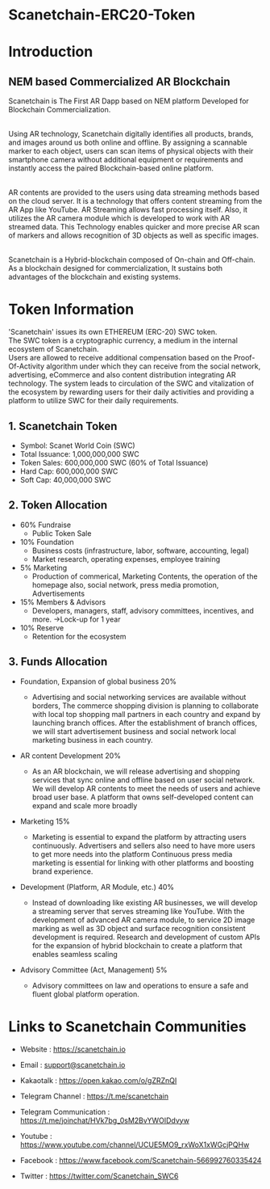 # Scanetchain-ERC20-Token

# Introduction

## NEM based Commercialized AR Blockchain

Scanetchain is The First AR Dapp based on NEM platform
Developed for Blockchain Commercialization. <br /> <br/>

Using AR technology, Scanetchain digitally identifies all
products, brands, and images around us both online and offline. By assigning a
scannable marker to each object, users can scan items of physical objects with
their smartphone camera without additional equipment or requirements and
instantly access the paired Blockchain-based online platform. <br /> <br />

AR contents are provided to the users using data streaming
methods based on the cloud server. It is a technology that offers content
streaming from the AR App like YouTube. AR Streaming allows fast processing
itself. Also, it utilizes the AR camera module which is developed to work with
AR streamed data. This Technology enables quicker and more precise AR scan of
markers and allows recognition of 3D objects as well as specific images. <br /> <br />

Scanetchain is a Hybrid-blockchain composed of On-chain and
Off-chain. <br />
As a blockchain designed for commercialization, It sustains
both advantages of the blockchain and existing systems. 

# Token Information

'Scanetchain' issues its own ETHEREUM (ERC-20) SWC token.<br />
The SWC token is a cryptographic currency, a medium in the
internal ecosystem of Scanetchain. <br />
Users are allowed to receive additional compensation based
on the Proof-Of-Activity algorithm under which they can receive from the social
network, advertising, eCommerce and also content distribution integrating AR
technology. The system leads to circulation of the SWC and vitalization of the
ecosystem by rewarding users for their daily activities and providing a
platform to utilize SWC for their daily requirements.

## 1. Scanetchain Token

* Symbol: Scanet World Coin (SWC)
* Total Issuance: 1,000,000,000 SWC
* Token Sales: 600,000,000 SWC (60% of Total Issuance)
* Hard Cap: 600,000,000 SWC
* Soft Cap: 40,000,000 SWC

## 2. Token Allocation

* 60% Fundraise
  * Public Token Sale
* 10% Foundation
  * Business costs (infrastructure, labor, software, accounting, legal)
  * Market research, operating expenses, employee training
* 5% Marketing
  * Production of commerical, Marketing Contents, the operation of the homepage also,
social network, press media promotion, Advertisements
* 15% Members & Advisors
  * Developers, managers, staff, advisory committees, incentives, and more.
  ->Lock-up for 1 year
* 10% Reserve
  * Retention for the ecosystem
  
## 3. Funds Allocation

* Foundation, Expansion of global business 20%
  * Advertising and social networking services are available
without borders, The commerce shopping division is planning to collaborate with
local top shopping mall partners in each country and expand by launching branch
offices. After the establishment of branch offices, we will start advertisement
business and social network local marketing business in each country.
 
* AR content Development 20%
  * As an AR blockchain, we will release advertising and
shopping services that sync online and offline based on user social network. We
will develop AR contents to meet the needs of users and achieve broad user
base. A platform that owns self-developed content can expand and scale more
broadly

* Marketing 15%
  * Marketing is essential to expand the platform by attracting
users continuously. Advertisers and sellers also need to have more users to get
more needs into the platform Continuous press media marketing is essential for
linking with other platforms and boosting brand experience.

* Development (Platform, AR Module, etc.) 40%
  * Instead of downloading like existing AR businesses, we will
develop a streaming server that serves streaming like YouTube. With the development of advanced AR
camera module, to service 2D image marking as well as 3D object and surface recognition
consistent development is required. Research and development of custom APIs for
the expansion of hybrid blockchain to create a platform that enables seamless
scaling

* Advisory Committee (Act, Management) 5%
  * Advisory committees on law and operations to ensure a safe
and fluent global platform operation.

# Links to Scanetchain Communities

* Website : https://scanetchain.io 

* Email : support@scanetchain.io 

* Kakaotalk : https://open.kakao.com/o/gZRZnQI 

* Telegram Channel : 
https://t.me/scanetchain 

* Telegram Communication :
https://t.me/joinchat/HVk7bg_0sM2BvYWOIDdvyw 

* Youtube :
https://www.youtube.com/channel/UCUE5MO9_rxWoX1xWGcjPQHw 

* Facebook : https://www.facebook.com/Scanetchain-566992760335424

* Twitter : https://twitter.com/Scanetchain_SWC6
































